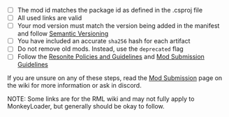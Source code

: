 <!-- This template is provided for your convenience: feel free to delete it from your PR -->
- [ ] The mod id matches the package id as defined in the .csproj file
- [ ] All used links are valid
- [ ] Your mod version must match the version being added in the manifest and follow [Semantic Versioning](https://semver.org/)
- [ ] You have included an accurate `sha256` hash for each artifact
- [ ] Do not remove old mods. Instead, use the `deprecated` flag
- [ ] Follow the [Resonite Policies and Guidelines](https://resonite.com/policies/) and [Mod Submission Guidelines](https://github.com/resonite-modding-group/resonite-mod-manifest/wiki/Submission-Guidelines)

If you are unsure on any of these steps, read the [Mod Submission](https://github.com/resonite-modding-group/resonite-mod-manifest/wiki/Mod-Submission) page on the wiki for more information or ask in discord.

NOTE: Some links are for the RML wiki and may not fully apply to MonkeyLoader, but generally should be okay to follow.
